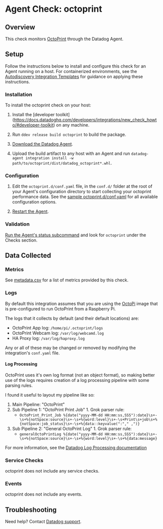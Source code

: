 # Agent Check: octoprint

## Overview

This check monitors [OctoPrint][1] through the Datadog Agent.

## Setup

Follow the instructions below to install and configure this check for an Agent running on a host. For containerized environments, see the [Autodiscovery Integration Templates][2] for guidance on applying these instructions.

### Installation

To install the octoprint check on your host:


1. Install the [developer toolkit]
(https://docs.datadoghq.com/developers/integrations/new_check_howto/#developer-toolkit)
 on any machine.

2. Run `ddev release build octoprint` to build the package.

3. [Download the Datadog Agent](https://app.datadoghq.com/account/settings#agent).

4. Upload the build artifact to any host with an Agent and
 run `datadog-agent integration install -w
 path/to/octoprint/dist/datadog_octoprint*.whl`.

### Configuration

1. Edit the `octoprint.d/conf.yaml` file, in the `conf.d/` folder at the root of your Agent's configuration directory to start collecting your octoprint performance data. See the [sample octoprint.d/conf.yaml][3] for all available configuration options.

2. [Restart the Agent][4].

### Validation

[Run the Agent's status subcommand][5] and look for `octoprint` under the Checks section.

## Data Collected

### Metrics

See [metadata.csv][6] for a list of metrics provided by this check.

### Logs

By default this integration assumes that you are using the [OctoPi][8] image that is pre-configured to run OctoPrint from a Raspberry Pi.

The logs that it collects by default (and their default locations) are:

- OctoPrint App log: `/home/pi/.octoprint/logs`
- OctoPrint Webcam log: `/var/log/webcamd.log`
- HA Proxy log: `/var/log/haproxy.log`

Any or all of these may be changed or removed by modifying the integration's `conf.yaml` file.

#### Log Processing

OctoPrint uses it's own log format (not an object format), so making better use of the logs requires creation of a log processing pipeline with some parsing rules.

I found it useful to layout my pipeline like so:  

1. Main Pipeline: "OctoPrint"
  1. Sub Pipeline 1: "OctoPrint Print Job"
    1. Grok parser rule:
      - `OctoPrint_Print_Job %{date("yyyy-MM-dd HH:mm:ss,SSS"):date}\s+-\s+%{notSpace:source}\s+-\s+%{word:level}\s+-\s+Print\s+job\s+%{notSpace:job_status}\s+-\s+%{data::keyvalue(":"," ,")}`
  1. Sub Pipeline 2: "General OctoPrint Log"
    1. Grok parser rule:
      - `generalOctoPrintLog %{date("yyyy-MM-dd HH:mm:ss,SSS"):date}\s+-\s+%{notSpace:source}\s+-\s+%{word:level}\s+-\s+%{data:message}`

For more information, see the [Datadog Log Processing documentation][9]

### Service Checks

octoprint does not include any service checks.

### Events

octoprint does not include any events.

## Troubleshooting

Need help? Contact [Datadog support][7].

[1]: https://octoprint.org/
[2]: https://docs.datadoghq.com/agent/kubernetes/integrations/
[3]: https://github.com/DataDog/integrations-extras/blob/master/octoprint/datadog_checks/octoprint/data/conf.yaml.example
[4]: https://docs.datadoghq.com/agent/guide/agent-commands/#start-stop-and-restart-the-agent
[5]: https://docs.datadoghq.com/agent/guide/agent-commands/#agent-status-and-information
[6]: https://github.com/DataDog/integrations-extras/blob/master/octoprint/metadata.csv
[7]: https://docs.datadoghq.com/help/
[8]: https://octoprint.org/download/
[9]: https://docs.datadoghq.com/logs/processing/
